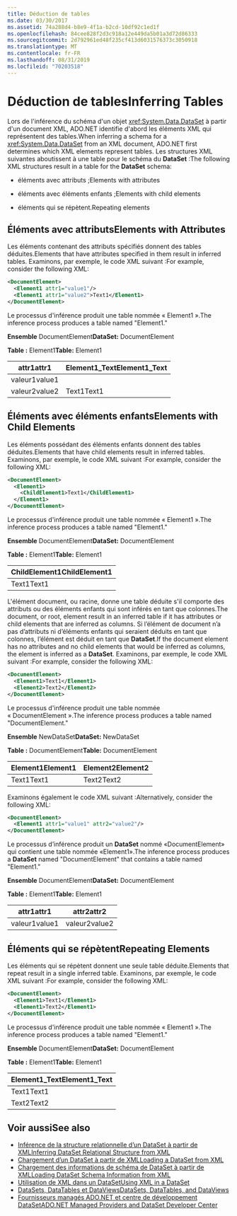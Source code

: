 ```yaml
---
title: Déduction de tables
ms.date: 03/30/2017
ms.assetid: 74a288d4-b8e9-4f1a-b2cd-10df92c1ed1f
ms.openlocfilehash: 84cee828f2d3c918a12e449da5b01a3d72d86333
ms.sourcegitcommit: 2d792961ed48f235cf413d6031576373c3050918
ms.translationtype: MT
ms.contentlocale: fr-FR
ms.lasthandoff: 08/31/2019
ms.locfileid: "70203518"
---
```

# <a name="inferring-tables"></a><span data-ttu-id="0d3b4-102">Déduction de tables</span><span class="sxs-lookup"><span data-stu-id="0d3b4-102">Inferring Tables</span></span>
<span data-ttu-id="0d3b4-103">Lors de l'inférence du schéma d'un objet <xref:System.Data.DataSet> à partir d'un document XML, ADO.NET identifie d'abord les éléments XML qui représentent des tables.</span><span class="sxs-lookup"><span data-stu-id="0d3b4-103">When inferring a schema for a <xref:System.Data.DataSet> from an XML document, ADO.NET first determines which XML elements represent tables.</span></span> <span data-ttu-id="0d3b4-104">Les structures XML suivantes aboutissent à une table pour le schéma du **DataSet** :</span><span class="sxs-lookup"><span data-stu-id="0d3b4-104">The following XML structures result in a table for the **DataSet** schema:</span></span>  
  
- <span data-ttu-id="0d3b4-105">éléments avec attributs ;</span><span class="sxs-lookup"><span data-stu-id="0d3b4-105">Elements with attributes</span></span>  
  
- <span data-ttu-id="0d3b4-106">éléments avec éléments enfants ;</span><span class="sxs-lookup"><span data-stu-id="0d3b4-106">Elements with child elements</span></span>  
  
- <span data-ttu-id="0d3b4-107">éléments qui se répètent.</span><span class="sxs-lookup"><span data-stu-id="0d3b4-107">Repeating elements</span></span>  
  
## <a name="elements-with-attributes"></a><span data-ttu-id="0d3b4-108">Éléments avec attributs</span><span class="sxs-lookup"><span data-stu-id="0d3b4-108">Elements with Attributes</span></span>  
 <span data-ttu-id="0d3b4-109">Les éléments contenant des attributs spécifiés donnent des tables déduites.</span><span class="sxs-lookup"><span data-stu-id="0d3b4-109">Elements that have attributes specified in them result in inferred tables.</span></span> <span data-ttu-id="0d3b4-110">Examinons, par exemple, le code XML suivant :</span><span class="sxs-lookup"><span data-stu-id="0d3b4-110">For example, consider the following XML:</span></span>  
  
```xml  
<DocumentElement>  
  <Element1 attr1="value1"/>  
  <Element1 attr1="value2">Text1</Element1>  
</DocumentElement>  
```  
  
 <span data-ttu-id="0d3b4-111">Le processus d'inférence produit une table nommée « Element1 ».</span><span class="sxs-lookup"><span data-stu-id="0d3b4-111">The inference process produces a table named "Element1."</span></span>  
  
 <span data-ttu-id="0d3b4-112">**Ensemble** DocumentElement</span><span class="sxs-lookup"><span data-stu-id="0d3b4-112">**DataSet:** DocumentElement</span></span>  
  
 <span data-ttu-id="0d3b4-113">**Table :** Element1</span><span class="sxs-lookup"><span data-stu-id="0d3b4-113">**Table:** Element1</span></span>  
  
|<span data-ttu-id="0d3b4-114">attr1</span><span class="sxs-lookup"><span data-stu-id="0d3b4-114">attr1</span></span>|<span data-ttu-id="0d3b4-115">Element1_Text</span><span class="sxs-lookup"><span data-stu-id="0d3b4-115">Element1_Text</span></span>|  
|-----------|--------------------|  
|<span data-ttu-id="0d3b4-116">valeur1</span><span class="sxs-lookup"><span data-stu-id="0d3b4-116">value1</span></span>||  
|<span data-ttu-id="0d3b4-117">valeur2</span><span class="sxs-lookup"><span data-stu-id="0d3b4-117">value2</span></span>|<span data-ttu-id="0d3b4-118">Text1</span><span class="sxs-lookup"><span data-stu-id="0d3b4-118">Text1</span></span>|  
  
## <a name="elements-with-child-elements"></a><span data-ttu-id="0d3b4-119">Éléments avec éléments enfants</span><span class="sxs-lookup"><span data-stu-id="0d3b4-119">Elements with Child Elements</span></span>  
 <span data-ttu-id="0d3b4-120">Les éléments possédant des éléments enfants donnent des tables déduites.</span><span class="sxs-lookup"><span data-stu-id="0d3b4-120">Elements that have child elements result in inferred tables.</span></span> <span data-ttu-id="0d3b4-121">Examinons, par exemple, le code XML suivant :</span><span class="sxs-lookup"><span data-stu-id="0d3b4-121">For example, consider the following XML:</span></span>  
  
```xml  
<DocumentElement>  
  <Element1>  
    <ChildElement1>Text1</ChildElement1>  
  </Element1>  
</DocumentElement>  
```  
  
 <span data-ttu-id="0d3b4-122">Le processus d'inférence produit une table nommée « Element1 ».</span><span class="sxs-lookup"><span data-stu-id="0d3b4-122">The inference process produces a table named "Element1."</span></span>  
  
 <span data-ttu-id="0d3b4-123">**Ensemble** DocumentElement</span><span class="sxs-lookup"><span data-stu-id="0d3b4-123">**DataSet:** DocumentElement</span></span>  
  
 <span data-ttu-id="0d3b4-124">**Table :** Element1</span><span class="sxs-lookup"><span data-stu-id="0d3b4-124">**Table:** Element1</span></span>  
  
|<span data-ttu-id="0d3b4-125">ChildElement1</span><span class="sxs-lookup"><span data-stu-id="0d3b4-125">ChildElement1</span></span>|  
|-------------------|  
|<span data-ttu-id="0d3b4-126">Text1</span><span class="sxs-lookup"><span data-stu-id="0d3b4-126">Text1</span></span>|  
  
 <span data-ttu-id="0d3b4-127">L'élément document, ou racine, donne une table déduite s'il comporte des attributs ou des éléments enfants qui sont inférés en tant que colonnes.</span><span class="sxs-lookup"><span data-stu-id="0d3b4-127">The document, or root, element result in an inferred table if it has attributes or child elements that are inferred as columns.</span></span> <span data-ttu-id="0d3b4-128">Si l’élément de document n’a pas d’attributs ni d’éléments enfants qui seraient déduits en tant que colonnes, l’élément est déduit en tant que **DataSet**.</span><span class="sxs-lookup"><span data-stu-id="0d3b4-128">If the document element has no attributes and no child elements that would be inferred as columns, the element is inferred as a **DataSet**.</span></span> <span data-ttu-id="0d3b4-129">Examinons, par exemple, le code XML suivant :</span><span class="sxs-lookup"><span data-stu-id="0d3b4-129">For example, consider the following XML:</span></span>  
  
```xml  
<DocumentElement>  
  <Element1>Text1</Element1>  
  <Element2>Text2</Element2>  
</DocumentElement>  
```  
  
 <span data-ttu-id="0d3b4-130">Le processus d'inférence produit une table nommée « DocumentElement ».</span><span class="sxs-lookup"><span data-stu-id="0d3b4-130">The inference process produces a table named "DocumentElement."</span></span>  
  
 <span data-ttu-id="0d3b4-131">**Ensemble** NewDataSet</span><span class="sxs-lookup"><span data-stu-id="0d3b4-131">**DataSet:** NewDataSet</span></span>  
  
 <span data-ttu-id="0d3b4-132">**Table :** DocumentElement</span><span class="sxs-lookup"><span data-stu-id="0d3b4-132">**Table:** DocumentElement</span></span>  
  
|<span data-ttu-id="0d3b4-133">Element1</span><span class="sxs-lookup"><span data-stu-id="0d3b4-133">Element1</span></span>|<span data-ttu-id="0d3b4-134">Element2</span><span class="sxs-lookup"><span data-stu-id="0d3b4-134">Element2</span></span>|  
|--------------|--------------|  
|<span data-ttu-id="0d3b4-135">Text1</span><span class="sxs-lookup"><span data-stu-id="0d3b4-135">Text1</span></span>|<span data-ttu-id="0d3b4-136">Text2</span><span class="sxs-lookup"><span data-stu-id="0d3b4-136">Text2</span></span>|  
  
 <span data-ttu-id="0d3b4-137">Examinons également le code XML suivant :</span><span class="sxs-lookup"><span data-stu-id="0d3b4-137">Alternatively, consider the following XML:</span></span>  
  
```xml  
<DocumentElement>  
  <Element1 attr1="value1" attr2="value2"/>  
</DocumentElement>  
```  
  
 <span data-ttu-id="0d3b4-138">Le processus d’inférence produit un **DataSet** nommé «DocumentElement» qui contient une table nommée «Element1».</span><span class="sxs-lookup"><span data-stu-id="0d3b4-138">The inference process produces a **DataSet** named "DocumentElement" that contains a table named "Element1."</span></span>  
  
 <span data-ttu-id="0d3b4-139">**Ensemble** DocumentElement</span><span class="sxs-lookup"><span data-stu-id="0d3b4-139">**DataSet:** DocumentElement</span></span>  
  
 <span data-ttu-id="0d3b4-140">**Table :** Element1</span><span class="sxs-lookup"><span data-stu-id="0d3b4-140">**Table:** Element1</span></span>  
  
|<span data-ttu-id="0d3b4-141">attr1</span><span class="sxs-lookup"><span data-stu-id="0d3b4-141">attr1</span></span>|<span data-ttu-id="0d3b4-142">attr2</span><span class="sxs-lookup"><span data-stu-id="0d3b4-142">attr2</span></span>|  
|-----------|-----------|  
|<span data-ttu-id="0d3b4-143">valeur1</span><span class="sxs-lookup"><span data-stu-id="0d3b4-143">value1</span></span>|<span data-ttu-id="0d3b4-144">valeur2</span><span class="sxs-lookup"><span data-stu-id="0d3b4-144">value2</span></span>|  
  
## <a name="repeating-elements"></a><span data-ttu-id="0d3b4-145">Éléments qui se répètent</span><span class="sxs-lookup"><span data-stu-id="0d3b4-145">Repeating Elements</span></span>  
 <span data-ttu-id="0d3b4-146">Les éléments qui se répètent donnent une seule table déduite.</span><span class="sxs-lookup"><span data-stu-id="0d3b4-146">Elements that repeat result in a single inferred table.</span></span> <span data-ttu-id="0d3b4-147">Examinons, par exemple, le code XML suivant :</span><span class="sxs-lookup"><span data-stu-id="0d3b4-147">For example, consider the following XML:</span></span>  
  
```xml  
<DocumentElement>  
  <Element1>Text1</Element1>  
  <Element1>Text2</Element1>  
</DocumentElement>  
```  
  
 <span data-ttu-id="0d3b4-148">Le processus d'inférence produit une table nommée « Element1 ».</span><span class="sxs-lookup"><span data-stu-id="0d3b4-148">The inference process produces a table named "Element1."</span></span>  
  
 <span data-ttu-id="0d3b4-149">**Ensemble** DocumentElement</span><span class="sxs-lookup"><span data-stu-id="0d3b4-149">**DataSet:** DocumentElement</span></span>  
  
 <span data-ttu-id="0d3b4-150">**Table :** Element1</span><span class="sxs-lookup"><span data-stu-id="0d3b4-150">**Table:** Element1</span></span>  
  
|<span data-ttu-id="0d3b4-151">Element1_Text</span><span class="sxs-lookup"><span data-stu-id="0d3b4-151">Element1_Text</span></span>|  
|--------------------|  
|<span data-ttu-id="0d3b4-152">Text1</span><span class="sxs-lookup"><span data-stu-id="0d3b4-152">Text1</span></span>|  
|<span data-ttu-id="0d3b4-153">Text2</span><span class="sxs-lookup"><span data-stu-id="0d3b4-153">Text2</span></span>|  
  
## <a name="see-also"></a><span data-ttu-id="0d3b4-154">Voir aussi</span><span class="sxs-lookup"><span data-stu-id="0d3b4-154">See also</span></span>

- [<span data-ttu-id="0d3b4-155">Inférence de la structure relationnelle d’un DataSet à partir de XML</span><span class="sxs-lookup"><span data-stu-id="0d3b4-155">Inferring DataSet Relational Structure from XML</span></span>](inferring-dataset-relational-structure-from-xml.md)
- [<span data-ttu-id="0d3b4-156">Chargement d’un DataSet à partir de XML</span><span class="sxs-lookup"><span data-stu-id="0d3b4-156">Loading a DataSet from XML</span></span>](loading-a-dataset-from-xml.md)
- [<span data-ttu-id="0d3b4-157">Chargement des informations de schéma de DataSet à partir de XML</span><span class="sxs-lookup"><span data-stu-id="0d3b4-157">Loading DataSet Schema Information from XML</span></span>](loading-dataset-schema-information-from-xml.md)
- [<span data-ttu-id="0d3b4-158">Utilisation de XML dans un DataSet</span><span class="sxs-lookup"><span data-stu-id="0d3b4-158">Using XML in a DataSet</span></span>](using-xml-in-a-dataset.md)
- [<span data-ttu-id="0d3b4-159">DataSets, DataTables et DataViews</span><span class="sxs-lookup"><span data-stu-id="0d3b4-159">DataSets, DataTables, and DataViews</span></span>](index.md)
- [<span data-ttu-id="0d3b4-160">Fournisseurs managés ADO.NET et centre de développement DataSet</span><span class="sxs-lookup"><span data-stu-id="0d3b4-160">ADO.NET Managed Providers and DataSet Developer Center</span></span>](https://go.microsoft.com/fwlink/?LinkId=217917)
